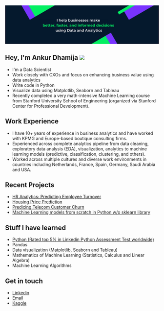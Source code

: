 ![Banner Image](https://github.com/ankurdhamija83/ankurdhamija83/blob/main/Github_Banner.png)

## Hey, I'm Ankur Dhamija <img src="https://media.giphy.com/media/hvRJCLFzcasrR4ia7z/giphy.gif" width="30px">
- I'm a Data Scientist
- Work closely with CXOs and focus on enhancing business value using data analytics
- Write code in Python
- Visualize data using Matplotlib, Seaborn and Tableau
- Recently completed a very math-intensive Machine Learning course from Stanford University School of Engineering (organized via Stanford Center for Professional Development).

## Work Experience
- I have 10+ years of experience in business analytics and have worked with KPMG and Europe-based boutique consulting firms.
- Experienced across complete analytics pipeline from data cleaning, exploratory data analysis (EDA), visualization, analytics to machine learning models (predictive, classification, clustering, and others).
- Worked across multiple cultures and diverse work environments in countries including Netherlands, France, Spain, Germany, Saudi Arabia and USA.

## Recent Projects
- [HR Analytics: Predicting Employee Turnover](https://github.com/ankurdhamija83/Data-Science-Portfolio/blob/master/Applied-ML-Models/HR-Analytics/HR-Analytics-Predicting%20Employee%20Turnover.ipynb)
- [Housing Price Prediction](https://github.com/ankurdhamija83/Data-Science-Portfolio/blob/master/Applied-ML-Models/Housing-Price-Prediction/Multi-Linear-Regression.ipynb)
- [Predicing Telecom Customer Churn](https://github.com/ankurdhamija83/Data-Science-Portfolio/tree/master/Applied-ML-Models/Telecom-Customer-Churn)
- [Machine Learning models from scratch in Python w/o sklearn library](https://github.com/ankurdhamija83/ML-Models-from-scratch-Python)

## Stuff I have learned
- [Python (Rated top 5% in Linkedin Python Assessment Test worldwide)](https://www.linkedin.com/in/ankurdhamija/overlay/1635465829047/single-media-viewer/)
- Pandas
- Data visualization (Matplotlib, Seaborn and Tableau)
- Mathematics of Machine Learning (Statistics, Calculus and Linear Algebra)
- Machine Learning Algorithms 

## Get in touch
- [Linkedin](https://www.linkedin.com/in/ankurdhamija/)
- <a href="mailto:ankurdhamija83@gmail.com">Email</a>
- [Kaggle](https://www.kaggle.com/ankurdhamija83)

